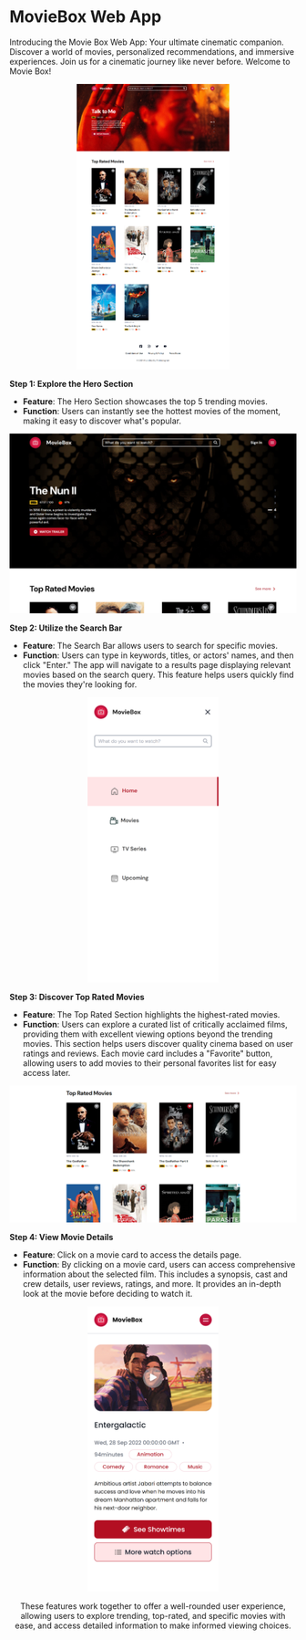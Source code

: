 # MovieBox Web App

Introducing the Movie Box Web App: Your ultimate cinematic companion. Discover a world of movies, personalized recommendations, and immersive experiences. Join us for a cinematic journey like never before. Welcome to Movie Box!

<p align="center">
<img src="https://github.com/thelouisgram/movie-discovery-app/blob/main/src/assets/read-me/web-app.png" height="500px" />
</p>

**Step 1: Explore the Hero Section**
- **Feature**: The Hero Section showcases the top 5 trending movies.
- **Function**: Users can instantly see the hottest movies of the moment, making it easy to discover what's popular.
  
<img src="https://github.com/thelouisgram/movie-discovery-app/blob/main/src/assets/read-me/hero.png" />

**Step 2: Utilize the Search Bar**
- **Feature**: The Search Bar allows users to search for specific movies.
- **Function**: Users can type in keywords, titles, or actors' names, and then click "Enter." The app will navigate to a results page displaying relevant movies based on the search query. This feature helps users quickly find the movies they're looking for.

<p align="center">
<img src="https://github.com/thelouisgram/movie-discovery-app/blob/main/src/assets/read-me/search.png" height="500px" />
</p>

**Step 3: Discover Top Rated Movies**
- **Feature**: The Top Rated Section highlights the highest-rated movies.
- **Function**: Users can explore a curated list of critically acclaimed films, providing them with excellent viewing options beyond the trending movies. This section helps users discover quality cinema based on user ratings and reviews. Each movie card includes a "Favorite" button, allowing users to add movies to their personal favorites list for easy access later.

<p align="center">
<img src="https://github.com/thelouisgram/movie-discovery-app/blob/main/src/assets/read-me/top-rated.png" />
</p>

**Step 4: View Movie Details**
- **Feature**: Click on a movie card to access the details page.
- **Function**: By clicking on a movie card, users can access comprehensive information about the selected film. This includes a synopsis, cast and crew details, user reviews, ratings, and more. It provides an in-depth look at the movie before deciding to watch it.

 <p align="center">
<img src="https://github.com/thelouisgram/movie-discovery-app/blob/main/src/assets/read-me/details.png" height="500px" />
</p>

 <p align="center">
These features work together to offer a well-rounded user experience, allowing users to explore trending, top-rated, and specific movies with ease, and access detailed information to make informed viewing choices.
</p>


